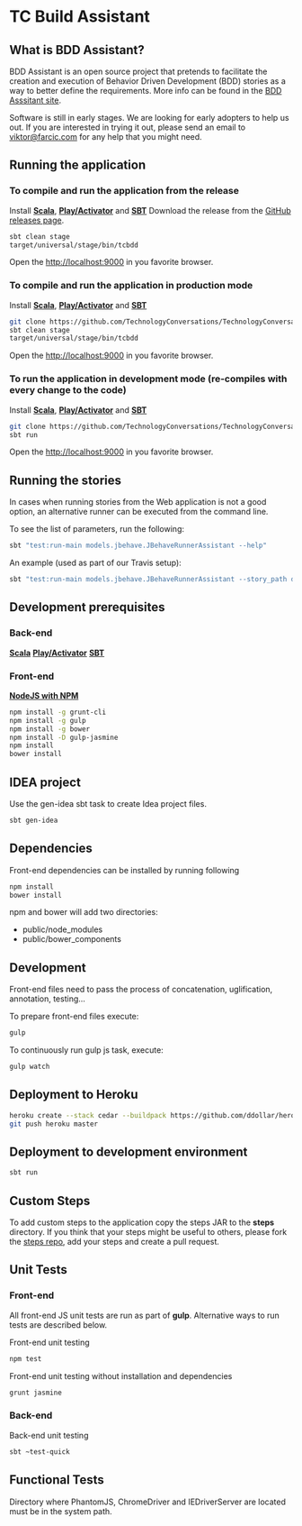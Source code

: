 TC Build Assistant
=====================================

What is BDD Assistant?
----------------------

BDD Assistant is an open source project that pretends to facilitate the creation and execution of Behavior Driven Development (BDD) stories as a way to better define the requirements.
More info can be found in the [BDD Asssitant site](http://bddassistant.com).

Software is still in early stages.
We are looking for early adopters to help us out.
If you are interested in trying it out, please send an email to [viktor@farcic.com](mailto:viktor@farcic.com) for any help that you might need.


Running the application
-----------------------

### To compile and run the application from the release

Install **[Scala](http://www.scala-lang.org/download/)**, **[Play/Activator](http://www.playframework.com/download)** and **[SBT](http://www.scala-sbt.org/download.html)**
Download the release from the [GitHub releases page](https://github.com/TechnologyConversations/TechnologyConversationsBdd/releases).

```bash
sbt clean stage
target/universal/stage/bin/tcbdd
```

Open the [http://localhost:9000](http://localhost:9000) in you favorite browser.

### To compile and run the application in production mode

Install **[Scala](http://www.scala-lang.org/download/)**, **[Play/Activator](http://www.playframework.com/download)** and **[SBT](http://www.scala-sbt.org/download.html)**

```bash
git clone https://github.com/TechnologyConversations/TechnologyConversationsBdd.git
sbt clean stage
target/universal/stage/bin/tcbdd
```

Open the [http://localhost:9000](http://localhost:9000) in you favorite browser.

### To run the application in development mode (re-compiles with every change to the code)

Install **[Scala](http://www.scala-lang.org/download/)**, **[Play/Activator](http://www.playframework.com/download)** and **[SBT](http://www.scala-sbt.org/download.html)**

```bash
git clone https://github.com/TechnologyConversations/TechnologyConversationsBdd.git
sbt run
```

Open the [http://localhost:9000](http://localhost:9000) in you favorite browser.


Running the stories
-------------------

In cases when running stories from the Web application is not a good option, an alternative runner can be executed from the command line.

To see the list of parameters, run the following:

```bash
sbt "test:run-main models.jbehave.JBehaveRunnerAssistant --help"
```

An example (used as part of our Travis setup):

```bash
sbt "test:run-main models.jbehave.JBehaveRunnerAssistant --story_path data/stories/tcbdd/**/*.story -P browser=phantomjs -P url=http://localhost:1234 -P widthHeight=1024,768 --composites_path composites/TcBddComposites.groovy"
```


Development prerequisites
-------------------------

### Back-end

**[Scala](http://www.scala-lang.org/download/)**
**[Play/Activator](http://www.playframework.com/download)**
**[SBT](http://www.scala-sbt.org/download.html)**

### Front-end

**[NodeJS with NPM](http://nodejs.org/)**

```bash
npm install -g grunt-cli
npm install -g gulp
npm install -g bower
npm install -D gulp-jasmine
npm install
bower install
```


IDEA project
----------------------------

Use the gen-idea sbt task to create Idea project files.

```bash
sbt gen-idea
```


Dependencies
------------

Front-end dependencies can be installed by running following

```bash
npm install
bower install
```

npm and bower will add two directories:

* public/node_modules
* public/bower_components


Development
-----------

Front-end files need to pass the process of concatenation, uglification, annotation, testing...

To prepare front-end files execute:

```bash
gulp
```

To continuously run gulp js task, execute:

```bash
gulp watch
```


Deployment to Heroku
--------------------

```bash
heroku create --stack cedar --buildpack https://github.com/ddollar/heroku-buildpack-multi.git
git push heroku master
```


Deployment to development environment
-------------------------------------

```bash
sbt run
```

Custom Steps
------------

To add custom steps to the application copy the steps JAR to the **steps** directory.
If you think that your steps might be useful to others, please fork the [steps repo](https://github.com/TechnologyConversations/TechnologyConversationsBddSteps), add your steps and create a pull request.


Unit Tests
----------

### Front-end

All front-end JS unit tests are run as part of **gulp**.
Alternative ways to run tests are described below.

Front-end unit testing

```bash
npm test
```

Front-end unit testing without installation and dependencies

```bash
grunt jasmine
```


### Back-end

Back-end unit testing

```bash
sbt ~test-quick
```


Functional Tests
----------------

Directory where PhantomJS, ChromeDriver and IEDriverServer are located must be in the system path.
